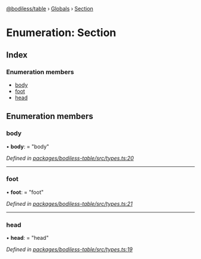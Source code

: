 [@bodiless/table](../README.md) › [Globals](../globals.md) › [Section](section.md)

# Enumeration: Section

## Index

### Enumeration members

* [body](section.md#body)
* [foot](section.md#foot)
* [head](section.md#head)

## Enumeration members

###  body

• **body**: = "body"

*Defined in [packages/bodiless-table/src/types.ts:20](https://github.com/johnsonandjohnson/Bodiless-JS/blob/43c96b0e/packages/bodiless-table/src/types.ts#L20)*

___

###  foot

• **foot**: = "foot"

*Defined in [packages/bodiless-table/src/types.ts:21](https://github.com/johnsonandjohnson/Bodiless-JS/blob/43c96b0e/packages/bodiless-table/src/types.ts#L21)*

___

###  head

• **head**: = "head"

*Defined in [packages/bodiless-table/src/types.ts:19](https://github.com/johnsonandjohnson/Bodiless-JS/blob/43c96b0e/packages/bodiless-table/src/types.ts#L19)*
